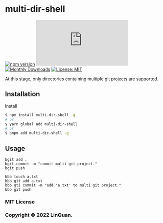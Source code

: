 # multi-dir-shell
[![npm version](https://badge.fury.io/js/multi-dir-shell.svg)](https://badge.fury.io/js/multi-dir-shell)
[![Gzip Size](http://img.badgesize.io/https://unpkg.com/multi-dir-shell@latest/dist/multi-dir-shell.umd.min.js?compression=gzip&style=flat-square)](https://unpkg.com/multi-dir-shell)
[![Monthly Downloads](https://img.shields.io/npm/dm/multi-dir-shell.svg)](https://www.npmjs.com/package/multi-dir-shell)
[![License: MIT](https://img.shields.io/badge/License-MIT-yellow.svg)](https://opensource.org/licenses/MIT)

At this stage, only directories containing multiple git projects are supported.

## Installation

Install

```sh
$ npm install multi-dir-shell -g
# or
$ yarn global add multi-dir-shell
# or
$ pnpm add multi-dir-shell -g
```

## Usage

```shell
bgit add .
bgit commit -m "commit multi git project."
bgit push

bbb touch a.txt
bbb git add a.txt
bbb gti commit -m "add 'a.txt' to multi git project."
bbb git push
```

### MIT License

### Copyright &copy; 2022 LinQuan.
